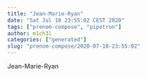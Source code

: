 ```yaml
---
title: "Jean-Marie-Ryan"
date: "Sat Jul 18 23:55:02 CEST 2020"
tags: ["prenom-compose", "pipotron"]
author: m1ch3l
categories: ["generated"]
slug: "prenom-compose/2020-07-18-23:55:02"
---
```


Jean-Marie-Ryan
